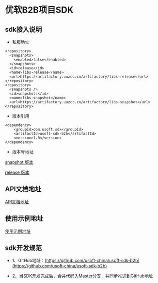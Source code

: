 # 优软B2B项目SDK

## sdk接入说明

- 私服地址

```
<repository>
  <snapshots>
    <enabled>false</enabled>
  </snapshots>
  <id>release</id>
  <name>libs-release</name>
  <url>https://artifactory.uuzcc.cn/artifactory/libs-release</url>
</repository>
<repository>
  <snapshots />
  <id>snapshots</id>
  <name>libs-snapshot</name>
  <url>https://artifactory.uuzcc.cn/artifactory/libs-snapshot</url>
</repository>
```

- 版本引用

```
<dependency>
    <groupId>com.usoft.sdk</groupId>
    <artifactId>usoft-sdk-b2b</artifactId>
    <version>1.0</version>
</dependency>
```

- 版本号地址

[snapshot 版本](https://artifactory.uuzcc.cn/artifactory/libs-snapshot/com/usoft/sdk/usoft-sdk-b2b) 

[release 版本](https://artifactory.uuzcc.cn/artifactory/libs-release/com/usoft/sdk/usoft-sdk-b2b)

## API文档地址

[API文档地址](https://document.usoftchina.com/b2b)

## 使用示例地址

[使用示例地址](./src/test/java/com/usoft/sdk/b2b)

## sdk开发规范

- 1、GitHub地址：[https://github.com/usoft-china/usoft-sdk-b2b](https://github.com/usoft-china/usoft-sdk-b2b)

-  2、当SDK开发完成后，合并代码入Master分支，并同步推送到GitHub地址

